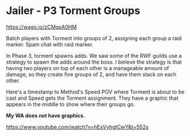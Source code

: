 # Jailer - P3 Torment Groups

https://wago.io/zCMqsA0HM

Batch players with Torment into groups of 2, assigning each group a raid marker. Spam chat with raid marker.

In Phase 3, torment spawns adds. We saw some of the RWF guilds use a strategy to spawn the adds around the boss. I believe the strategy is that having two players on top of each other is a manageable amount of damage, so they create five groups of 2, and have them stack on each other.

Here's a timestamp to Method's Speed POV where Torment is about to be cast and Speed gets the Torment assignment. They have a graphic that appears in the middle to show where their groups go.

**My WA does not have graphics.**

https://www.youtube.com/watch?v=hExVyhgtCwY&t=552s